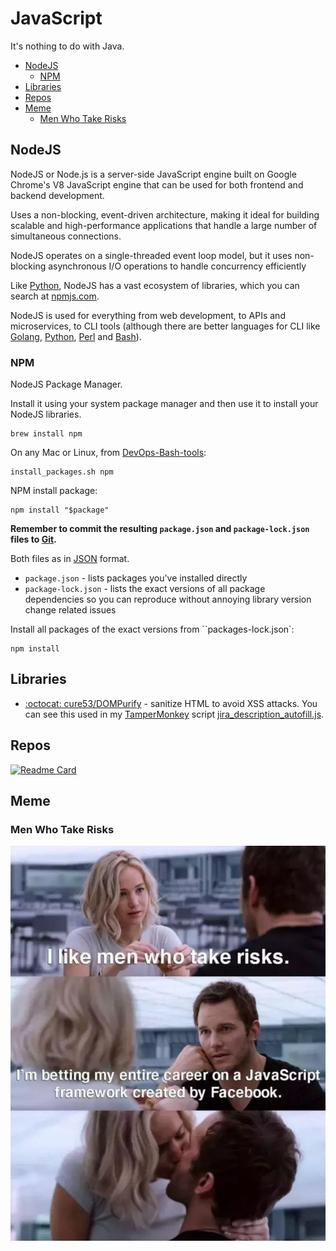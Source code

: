 # JavaScript

It's nothing to do with Java.

<!-- INDEX_START -->

- [NodeJS](#nodejs)
  - [NPM](#npm)
- [Libraries](#libraries)
- [Repos](#repos)
- [Meme](#meme)
  - [Men Who Take Risks](#men-who-take-risks)

<!-- INDEX_END -->

## NodeJS

NodeJS or Node.js is a server-side JavaScript engine built on Google Chrome's V8 JavaScript engine
that can be used for both frontend and backend development.

Uses a non-blocking, event-driven architecture, making it ideal for building scalable and high-performance applications
that handle a large number of simultaneous connections.

NodeJS operates on a single-threaded event loop model, but it uses non-blocking asynchronous I/O operations to handle concurrency efficiently

Like [Python](python.md), NodeJS has a vast ecosystem of libraries, which you can search at
[npmjs.com](https://www.npmjs.com/).

NodeJS is used for everything from web development, to APIs and microservices, to CLI tools
(although there are better languages for CLI like [Golang](go.md), [Python](python.md), [Perl](perl.md) and [Bash](bash.md)).

### NPM

NodeJS Package Manager.

Install it using your system package manager and then use it to install your NodeJS libraries.

```shell
brew install npm
```

On any Mac or Linux, from [DevOps-Bash-tools](devops-bash-tools.md):

```shell
install_packages.sh npm
```

NPM install package:

```shell
npm install "$package"
```

**Remember to commit the resulting `package.json` and `package-lock.json` files to [Git](git.md).**

Both files as in [JSON](json.md) format.

- `package.json` - lists packages you've installed directly
- `package-lock.json` - lists the exact versions of all package dependencies so you can reproduce without annoying
  library version change related issues

Install all packages of the exact versions from ``packages-lock.json`:

```shell
npm install
```

## Libraries

- [:octocat: cure53/DOMPurify](https://github.com/cure53/DOMPurify) - sanitize HTML to avoid XSS attacks.
  You can see this used in my [TamperMonkey](tampermonkey.md) script
  [jira_description_autofill.js](https://github.com/HariSekhon/TamperMonkey/blob/main/jira_description_autofill.js).

## Repos

[![Readme Card](https://github-readme-stats.vercel.app/api/pin/?username=HariSekhon&repo=TamperMonkey&theme=ambient_gradient&description_lines_count=3)](https://github.com/HariSekhon/TamperMonkey)

## Meme

### Men Who Take Risks

![Men Who Take Risks](images/men_who_take_risks_javascript_framework_written_by_facebook.jpeg)
